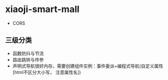 # xiaoji-smart-mall
- CORS

## 三级分类
- 函数防抖与节流
- 路由跳转与传参
- 声明式导航很好内存，需要创建组件实例：事件委派+编程式导航(自定义属性[html不区分大小写， 注意属性名])
